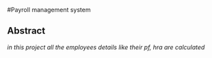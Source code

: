 #Payroll management system
## Abstract
_in this project all the employees details like their pf, hra are calculated_
